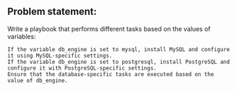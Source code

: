 ## Problem statement:

Write a playbook that performs different tasks based on the values of variables:

    If the variable db_engine is set to mysql, install MySQL and configure it using MySQL-specific settings.
    If the variable db_engine is set to postgresql, install PostgreSQL and configure it with PostgreSQL-specific settings.
    Ensure that the database-specific tasks are executed based on the value of db_engine.
